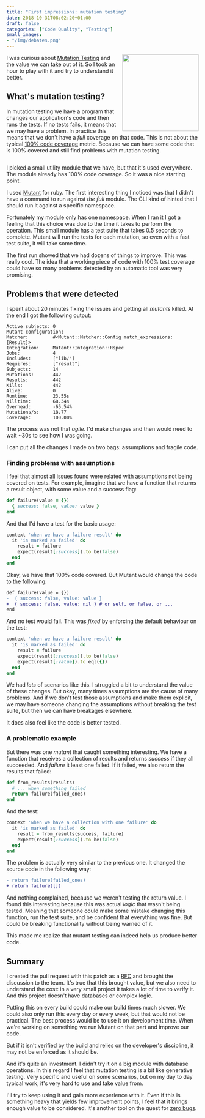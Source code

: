 ```yaml
---
title: "First impressions: mutation testing"
date: 2018-10-31T08:02:20+01:00
draft: false
categories: ["Code Quality", "Testing"]
small_images:
- "/img/debates.png"
---
```


<img src='/img/debates.png' style='float:right; width:200px;margin-left:15px'/>

I was curious about [Mutation
Testing](https://en.wikipedia.org/wiki/Mutation_testing) and the value we can
take out of it. So I took an hour to play with it and try to understand it
better.

## What's mutation testing?

In mutation testing we have a program that changes our application's code and
then runs the tests. If no tests fails, it means that we may have a problem. In
practice this means that we don't have a _full_ coverage on that code. This is
not about the typical [100% code
coverage](/post/100-percent-test-coverage/) metric. Because we can have some code
that is 100% covered and still find problems with mutation testing.

<div style='clear:both'></div>
<!--more-->

I picked a small utility module that we have, but that it's used everywhere. The
module already has 100% code coverage. So it was a nice starting point.

I used [Mutant](https://github.com/mbj/mutant) for ruby. The first interesting
thing I noticed was that I didn't have a command to run against _the full_
module. The CLI kind of hinted that I should run it against a specific
namespace.

Fortunately my module only has one namespace. When I ran it I got a feeling that
this choice was due to the time it takes to perform the operation. This small
module has a test suite that takes 0.5 seconds to complete. Mutant will run the
tests for each mutation, so even with a fast test suite, it will take some time.

The first run showed that we had dozens of things to improve. This was really
cool. The idea that a working piece of code with 100% test coverage could have
so many problems detected by an automatic tool was very promising.

## Problems that were detected

I spent about 20 minutes fixing the issues and getting all _mutants_ killed. At
the end I got the following output:

```
Active subjects: 0
Mutant configuration:
Matcher:         #<Mutant::Matcher::Config match_expressions: [Result]>
Integration:     Mutant::Integration::Rspec
Jobs:            4
Includes:        ["lib/"]
Requires:        ["result"]
Subjects:        14
Mutations:       442
Results:         442
Kills:           442
Alive:           0
Runtime:         23.55s
Killtime:        68.34s
Overhead:        -65.54%
Mutations/s:     18.77
Coverage:        100.00%
```

The process was not that _agile_. I'd make changes and then would need to wait
~30s to see how I was going.

I can put all the changes I made on two bags: assumptions and fragile code.

### Finding problems with assumptions

I feel that almost all issues found were related with assumptions not being
covered on tests. For example, imagine that we have a function that returns a
result object, with some value and a success flag:

```ruby
def failure(value = {})
  { success: false, value: value }
end
```

And that I'd have a test for the basic usage:

```ruby
context 'when we have a failure result' do
  it 'is marked as failed' do
    result = failure
    expect(result[:success]).to be(false)
  end
end
```

Okay, we have that 100% code covered. But Mutant would change the code to the
following:

```diff
def failure(value = {})
-  { success: false, value: value }
+  { success: false, value: nil } # or self, or false, or ...
end
```

And no test would fail. This was _fixed_ by enforcing the default behaviour on
the test:

```ruby
context 'when we have a failure result' do
  it 'is marked as failed' do
    result = failure
    expect(result[:success]).to be(false)
    expect(result[:value]).to eql({})
  end
end
```

We had _lots_ of scenarios like this. I struggled a bit to understand the value
of these changes. But okay, many times assumptions are the cause of many
problems. And if we don't test those assumptions and make them explicit, we may
have someone changing the assumptions without breaking the test suite, but then
we can have breakages elsewhere.

It does also feel like the code is better tested.

### A problematic example

But there was one _mutant_ that caught something interesting. We have a function
that receives a collection of results and returns _success_ if they all
succeeded. And _failure_ it least one failed. If it failed, we also return the
results that failed:

```ruby
def from_results(results)
  # ... when something failed
  return failure(failed_ones)
end
```

And the test:

```ruby
context 'when we have a collection with one failure' do
  it 'is marked as failed' do
    result = from_results(success, failure)
    expect(result[:success]).to be(false)
  end
end
```

The problem is actually very similar to the previous one. It changed the source
code in the following way:

```diff
- return failure(failed_ones)
+ return failure([])
```

And nothing complained, because we weren't testing the return value. I found
this interesting because this was actual _logic_ that wasn't being tested.
Meaning that someone could make some mistake changing this function, run the test
suite, and be confident that everything was fine. But could be breaking
functionality without being warned of it.

This made me realize that mutant testing can indeed help us produce better code.

## Summary

I created the pull request with this patch as a [RFC](http://localhost:1313/post/rfc-driven-development/)
and brought the discussion to the team. It's true that this brought value, but
we also need to understand the cost: in a very small project it takes a lot of
time to verify it. And this project doesn't have databases or complex logic.

Putting this on every build could make our build times much slower. We could
also only run this every day or every week, but that would not be practical. The
best process would be to use it on development time. When we're working on
something we run Mutant on that part and improve our code.

But if it isn't verified by the build and relies on the developer's discipline,
it may not be enforced as it should be.

And it's quite an investment. I didn't try it on a big module with database
operations. In this regard I feel that mutation testing is a bit like generative
testing. Very specific and useful on some scenarios, but on my day to day
typical work, it's very hard to use and take value from.

I'll try to keep using it and gain more experience with it. Even if this is
something heavy that yields few improvement points, I feel that it brings enough
value to be considered. It's another tool on the quest for [zero
bugs](/post/zero-bug-policy/).
